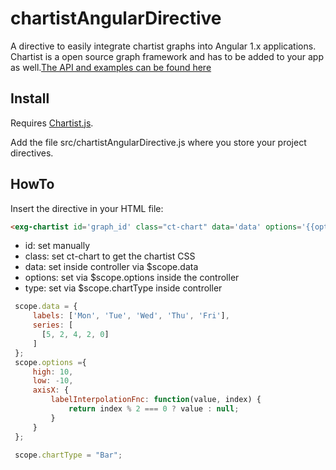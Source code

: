 # chartistAngularDirective


A directive to easily integrate chartist graphs into Angular 1.x applications.
Chartist is a open source graph framework and has to be added to your app as well.[The API and examples can be found here](http://gionkunz.github.io/chartist-js/)

## Install

Requires [Chartist.js](https://gionkunz.github.io/chartist-js/).

Add the file src/chartistAngularDirective.js where you store your project directives.

## HowTo
Insert the directive in your HTML file:

```html
<exg-chartist id='graph_id' class="ct-chart" data='data' options='{{options}}' type='{{chartType}}'></exg-chartist>
```
- id: set manually
- class: set ct-chart to get the chartist CSS
- data: set inside controller via $scope.data
- options: set via $scope.options inside the controller
- type: set via $scope.chartType inside controller

```js
 scope.data = {
     labels: ['Mon', 'Tue', 'Wed', 'Thu', 'Fri'],
     series: [
       [5, 2, 4, 2, 0]
     ]
 };
 scope.options ={
     high: 10,
     low: -10,
     axisX: {
         labelInterpolationFnc: function(value, index) {
             return index % 2 === 0 ? value : null;
         }
     }
 };

 scope.chartType = "Bar";
```

